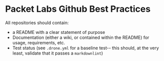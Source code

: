 # Packet Labs Github Best Practices

All repositories should contain:

- a README with a clear statement of purpose
- Documentation (either a wiki, or contained within the README) for usage, requirements, etc.
- Test status (see `.drone.yml` for a baseline test-- this should, at the very least, validate that it passes a `markdownlint`)

